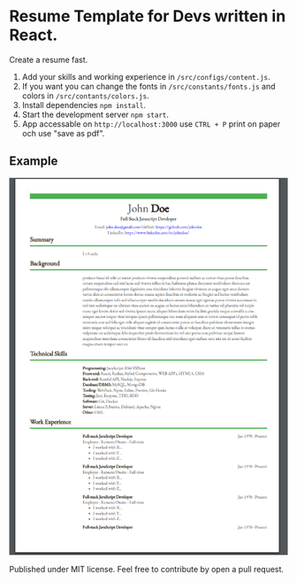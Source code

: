 # Resume Template for Devs written in React.

Create a resume fast.

1. Add your skills and working experience in `/src/configs/content.js`.
2. If you want you can change the fonts in `/src/constants/fonts.js` and colors in `/src/contants/colors.js`.
3. Install dependencies `npm install`.
4. Start the development server `npm start`.
5. App accessable on `http://localhost:3000` use `CTRL + P` print on paper och use "save as pdf".

## Example
![demo](https://github.com/JohanG2012/CV/blob/master/__DOCS__/images/cvimage.png)

Published under MIT license. Feel free to contribute by open a pull request.